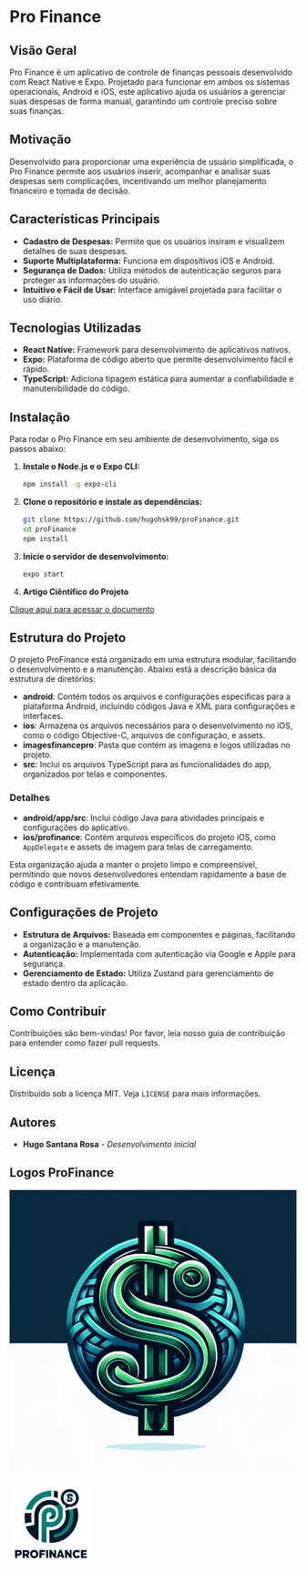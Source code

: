 
# Pro Finance

## Visão Geral
Pro Finance é um aplicativo de controle de finanças pessoais desenvolvido com React Native e Expo. Projetado para funcionar em ambos os sistemas operacionais, Android e iOS, este aplicativo ajuda os usuários a gerenciar suas despesas de forma manual, garantindo um controle preciso sobre suas finanças.

## Motivação
Desenvolvido para proporcionar uma experiência de usuário simplificada, o Pro Finance permite aos usuários inserir, acompanhar e analisar suas despesas sem complicações, incentivando um melhor planejamento financeiro e tomada de decisão.

## Características Principais

- **Cadastro de Despesas:** Permite que os usuários insiram e visualizem detalhes de suas despesas.
- **Suporte Multiplataforma:** Funciona em dispositivos iOS e Android.
- **Segurança de Dados:** Utiliza métodos de autenticação seguros para proteger as informações do usuário.
- **Intuitivo e Fácil de Usar:** Interface amigável projetada para facilitar o uso diário.

## Tecnologias Utilizadas
- **React Native:** Framework para desenvolvimento de aplicativos nativos.
- **Expo:** Plataforma de código aberto que permite desenvolvimento fácil e rápido.
- **TypeScript:** Adiciona tipagem estática para aumentar a confiabilidade e manutenibilidade do código.

## Instalação

Para rodar o Pro Finance em seu ambiente de desenvolvimento, siga os passos abaixo:

1. **Instale o Node.js e o Expo CLI:**
   ```bash
   npm install -g expo-cli
   ```

2. **Clone o repositório e instale as dependências:**
   ```bash
   git clone https://github.com/hugohsk99/proFinance.git
   cd proFinance
   npm install
   ```

3. **Inicie o servidor de desenvolvimento:**
   ```bash
   expo start
   ```
4. **Artigo Ciêntifico do Projeto**

[Clique aqui para acessar o documento](https://docs.google.com/document/d/1e70hDpn1Hwr_fs_A-rupBwyIlLtBYiby/edit#heading=h.3rylmof5o7qz)

## Estrutura do Projeto

O projeto ProFinance está organizado em uma estrutura modular, facilitando o desenvolvimento e a manutenção. Abaixo está a descrição básica da estrutura de diretórios:

- **android**: Contém todos os arquivos e configurações específicas para a plataforma Android, incluindo códigos Java e XML para configurações e interfaces.
- **ios**: Armazena os arquivos necessários para o desenvolvimento no iOS, como o código Objective-C, arquivos de configuração, e assets.
- **imagesfinancepro**: Pasta que contém as imagens e logos utilizadas no projeto.
- **src**: Inclui os arquivos TypeScript para as funcionalidades do app, organizados por telas e componentes.

### Detalhes

- **android/app/src**: Inclui código Java para atividades principais e configurações do aplicativo.
- **ios/profinance**: Contém arquivos específicos do projeto iOS, como `AppDelegate` e assets de imagem para telas de carregamento.

Esta organização ajuda a manter o projeto limpo e compreensível, permitindo que novos desenvolvedores entendam rapidamente a base de código e contribuam efetivamente.

## Configurações de Projeto
- **Estrutura de Arquivos:** Baseada em componentes e páginas, facilitando a organização e a manutenção.
- **Autenticação:** Implementada com autenticação via Google e Apple para segurança.
- **Gerenciamento de Estado:** Utiliza Zustand para gerenciamento de estado dentro da aplicação.

## Como Contribuir
Contribuições são bem-vindas! Por favor, leia nosso guia de contribuição para entender como fazer pull requests.

## Licença
Distribuído sob a licença MIT. Veja `LICENSE` para mais informações.

## Autores
- **Hugo Santana Rosa** - *Desenvolvimento inicial*

## Logos ProFinance

![Brasão ProFinance](./imagesfinancepro/brasaoFinancePro.png)

![Logo ProFinance](./imagesfinancepro/profinancelogo1.png)
